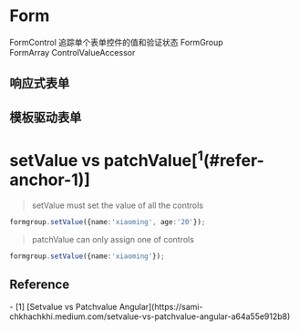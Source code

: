 # Form
FormControl  追踪单个表单控件的值和验证状态
FormGroup	
FormArray
ControlValueAccessor

## 响应式表单


## 模板驱动表单
 


# setValue vs patchValue[<sup>1</sup>(#refer-anchor-1)]
> setValue must set the value of all the controls
```ts
formgroup.setValue({name:'xiaoming', age:'20'});
```
> patchValue can only assign one of controls
```ts
formgroup.setValue({name:'xiaoming'});
```



## Reference
<div id="refer-anchor-1"></div>
- [1] [Setvalue vs Patchvalue Angular](https://sami-chkhachkhi.medium.com/setvalue-vs-patchvalue-angular-a64a55e912b8)